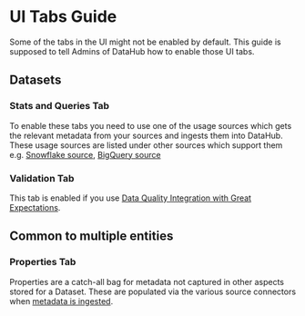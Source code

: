 # UI Tabs Guide

Some of the tabs in the UI might not be enabled by default. This guide is supposed to tell Admins of DataHub how to enable those UI tabs.

## Datasets

### Stats and Queries Tab

To enable these tabs you need to use one of the usage sources which gets the relevant metadata from your sources and ingests them into DataHub. These usage sources are listed under other sources which support them e.g. [Snowflake source](../../docs/generated/ingestion/sources/snowflake.md), [BigQuery source](../../docs/generated/ingestion/sources/bigquery.md)

### Validation Tab

This tab is enabled if you use [Data Quality Integration with Great Expectations](../../metadata-ingestion/integration_docs/great-expectations.md).

## Common to multiple entities

### Properties Tab

Properties are a catch-all bag for metadata not captured in other aspects stored for a Dataset. These are populated via the various source connectors when [metadata is ingested](../../metadata-ingestion/README.md).
